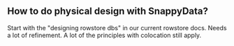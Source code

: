 ## How to do physical design with SnappyData? 
Start with the "designing rowstore dbs" in our current rowstore docs. Needs a lot of refinement. A lot of the principles with colocation still apply. 
